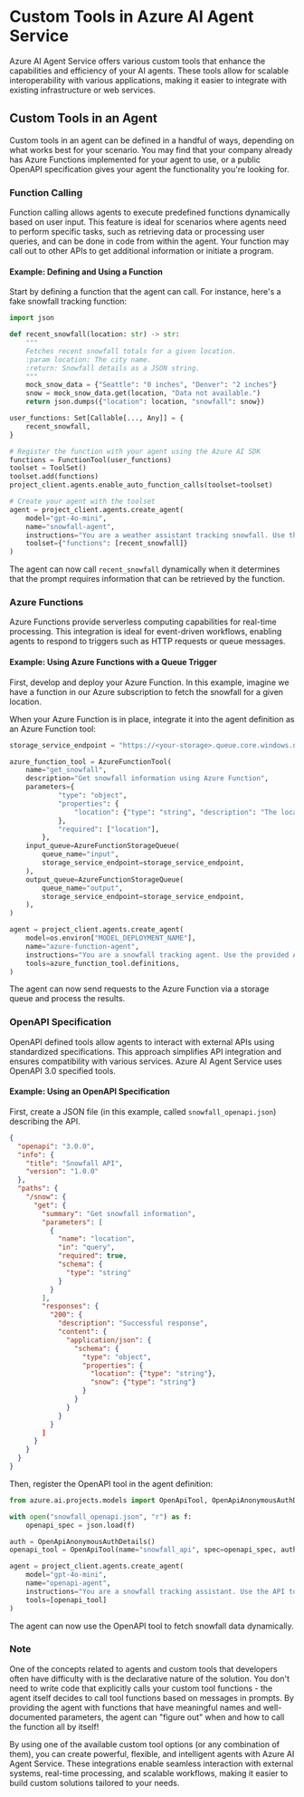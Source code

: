 # Custom Tools in Azure AI Agent Service

Azure AI Agent Service offers various custom tools that enhance the capabilities and efficiency of your AI agents. These tools allow for scalable interoperability with various applications, making it easier to integrate with existing infrastructure or web services.

## Custom Tools in an Agent

Custom tools in an agent can be defined in a handful of ways, depending on what works best for your scenario. You may find that your company already has Azure Functions implemented for your agent to use, or a public OpenAPI specification gives your agent the functionality you're looking for.

### Function Calling

Function calling allows agents to execute predefined functions dynamically based on user input. This feature is ideal for scenarios where agents need to perform specific tasks, such as retrieving data or processing user queries, and can be done in code from within the agent. Your function may call out to other APIs to get additional information or initiate a program.

#### Example: Defining and Using a Function

Start by defining a function that the agent can call. For instance, here's a fake snowfall tracking function:

```python
import json

def recent_snowfall(location: str) -> str:
    """
    Fetches recent snowfall totals for a given location.
    :param location: The city name.
    :return: Snowfall details as a JSON string.
    """
    mock_snow_data = {"Seattle": "0 inches", "Denver": "2 inches"}
    snow = mock_snow_data.get(location, "Data not available.")
    return json.dumps({"location": location, "snowfall": snow})

user_functions: Set[Callable[..., Any]] = {
    recent_snowfall,
}

# Register the function with your agent using the Azure AI SDK
functions = FunctionTool(user_functions)
toolset = ToolSet()
toolset.add(functions)
project_client.agents.enable_auto_function_calls(toolset=toolset)

# Create your agent with the toolset
agent = project_client.agents.create_agent(
    model="gpt-4o-mini",
    name="snowfall-agent",
    instructions="You are a weather assistant tracking snowfall. Use the provided functions to answer questions.",
    toolset={"functions": [recent_snowfall]}
)
```

The agent can now call `recent_snowfall` dynamically when it determines that the prompt requires information that can be retrieved by the function.

### Azure Functions

Azure Functions provide serverless computing capabilities for real-time processing. This integration is ideal for event-driven workflows, enabling agents to respond to triggers such as HTTP requests or queue messages.

#### Example: Using Azure Functions with a Queue Trigger

First, develop and deploy your Azure Function. In this example, imagine we have a function in our Azure subscription to fetch the snowfall for a given location.

When your Azure Function is in place, integrate it into the agent definition as an Azure Function tool:

```python
storage_service_endpoint = "https://<your-storage>.queue.core.windows.net"

azure_function_tool = AzureFunctionTool(
    name="get_snowfall",
    description="Get snowfall information using Azure Function",
    parameters={
            "type": "object",
            "properties": {
                "location": {"type": "string", "description": "The location to check snowfall."},
            },
            "required": ["location"],
        },
    input_queue=AzureFunctionStorageQueue(
        queue_name="input",
        storage_service_endpoint=storage_service_endpoint,
    ),
    output_queue=AzureFunctionStorageQueue(
        queue_name="output",
        storage_service_endpoint=storage_service_endpoint,
    ),
)

agent = project_client.agents.create_agent(
    model=os.environ["MODEL_DEPLOYMENT_NAME"],
    name="azure-function-agent",
    instructions="You are a snowfall tracking agent. Use the provided Azure Function to fetch snowfall based on location.",
    tools=azure_function_tool.definitions,
)
```

The agent can now send requests to the Azure Function via a storage queue and process the results.

### OpenAPI Specification

OpenAPI defined tools allow agents to interact with external APIs using standardized specifications. This approach simplifies API integration and ensures compatibility with various services. Azure AI Agent Service uses OpenAPI 3.0 specified tools.

#### Example: Using an OpenAPI Specification

First, create a JSON file (in this example, called `snowfall_openapi.json`) describing the API.

```json
{
  "openapi": "3.0.0",
  "info": {
    "title": "Snowfall API",
    "version": "1.0.0"
  },
  "paths": {
    "/snow": {
      "get": {
        "summary": "Get snowfall information",
        "parameters": [
          {
            "name": "location",
            "in": "query",
            "required": true,
            "schema": {
              "type": "string"
            }
          }
        ],
        "responses": {
          "200": {
            "description": "Successful response",
            "content": {
              "application/json": {
                "schema": {
                  "type": "object",
                  "properties": {
                    "location": {"type": "string"},
                    "snow": {"type": "string"}
                  }
                }
              }
            }
          }
        ]
      }
    }
  }
}
```

Then, register the OpenAPI tool in the agent definition:

```python
from azure.ai.projects.models import OpenApiTool, OpenApiAnonymousAuthDetails

with open("snowfall_openapi.json", "r") as f:
    openapi_spec = json.load(f)

auth = OpenApiAnonymousAuthDetails()
openapi_tool = OpenApiTool(name="snowfall_api", spec=openapi_spec, auth=auth)

agent = project_client.agents.create_agent(
    model="gpt-4o-mini",
    name="openapi-agent",
    instructions="You are a snowfall tracking assistant. Use the API to fetch snowfall data.",
    tools=[openapi_tool]
)
```

The agent can now use the OpenAPI tool to fetch snowfall data dynamically.

### Note

One of the concepts related to agents and custom tools that developers often have difficulty with is the declarative nature of the solution. You don't need to write code that explicitly calls your custom tool functions - the agent itself decides to call tool functions based on messages in prompts. By providing the agent with functions that have meaningful names and well-documented parameters, the agent can "figure out" when and how to call the function all by itself!

By using one of the available custom tool options (or any combination of them), you can create powerful, flexible, and intelligent agents with Azure AI Agent Service. These integrations enable seamless interaction with external systems, real-time processing, and scalable workflows, making it easier to build custom solutions tailored to your needs.
